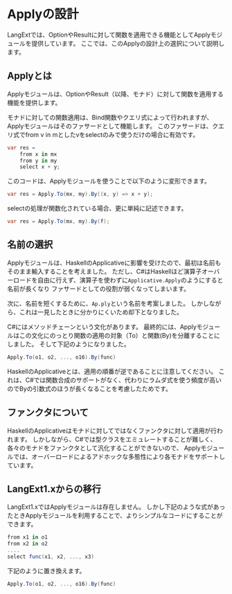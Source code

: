 Applyの設計
==========
LangExtでは、OptionやResultに対して関数を適用できる機能としてApplyモジュールを提供しています。
ここでは、このApplyの設計上の選択について説明します。

Applyとは
--------
Applyモジュールは、OptionやResult（以降、モナド）に対して関数を適用する機能を提供します。

モナドに対しての関数適用は、Bind関数やクエリ式によって行われますが、Applyモジュールはそのファサードとして機能します。
このファサードは、クエリ式でfrom v in mとしたvをselectのみで使うだけの場合に有効です。

```cs
var res =
    from x in mx
    from y in my
    select x + y;
```

このコードは、Applyモジュールを使うことで以下のように変形できます。

```cs
var res = Apply.To(mx, my).By((x, y) => x + y);
```

selectの処理が関数化されている場合、更に単純に記述できます。

```cs
var res = Apply.To(mx, my).By(f);
```

名前の選択
---------
Applyモジュールは、HaskellのApplicativeに影響を受けたので、最初は名前もそのまま輸入することを考えました。
ただし、C#はHaskellほど演算子オーバーロードを自由に行えず、演算子を使わずに`Applicative.Apply`のようにすると名前が長くなり
ファサードとしての役割が弱くなってしまいます。

次に、名前を短くするために、`Ap.ply`という名前を考案しました。
しかしながら、これは一見したときに分かりにくいため却下となりました。

C#にはメソッドチェーンという文化があります。
最終的には、Applyモジュールはこの文化にのっとり関数の適用の対象（To）と関数(By)を分離することにしました。
そして下記のようになりました。

```cs
Apply.To(o1, o2, ..., o16).By(func)
```

HaskellのApplicativeとは、適用の順番が逆であることに注意してください。
これは、C#では関数合成のサポートがなく、代わりにラムダ式を使う頻度が高いのでByの引数式のほうが長くなることを考慮したためです。

ファンクタについて
-------------
HaskellのApplicativeはモナドに対してではなくファンクタに対して適用が行われます。
しかしながら、C#では型クラスをエミュレートすることが難しく、各々のモナドをファンクタとして汎化することができないので、
Applyモジュールでは、オーバーロードによるアドホックな多態性により各モナドをサポートしています。

LangExt1.xからの移行
--------------------
LangExt1.xではApplyモジュールは存在しません。
しかし下記のような式があったときApplyモジュールを利用することで、よりシンプルなコードにすることができます。

```cs
from x1 in o1
from x2 in o2
....
select func(x1, x2, ..., x3)
```

下記のように置き換えます。
```cs
Apply.To(o1, o2, ..., o16).By(func)
```